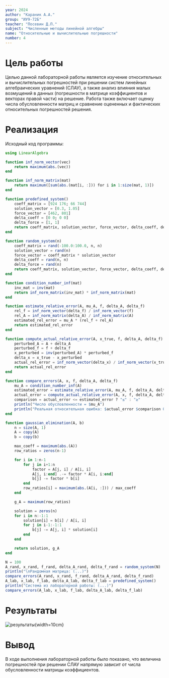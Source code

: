 ```yaml
---
year: 2024
author: "Караник А.А."
group: "ИУ9-72Б"
teacher: "Посевин Д.П."
subject: "Численные методы линейной алгебры"
name: "Относительные и вычислительные погрешности"
number: 4
---
```


# Цель работы

Целью данной лабораторной работы является изучение относительных и вычислительных погрешностей при решении систем линейных алгебраических уравнений (СЛАУ), а также анализ влияния малых возмущений в данных (погрешности в матрице коэффициентов и векторах правой части) на решение. Работа также включает оценку числа обусловленности матриц и сравнение оцененных и фактических относительных погрешностей решения.

# Реализация

Исходный код программы:
```julia
using LinearAlgebra

function inf_norm_vector(vec)
    return maximum(abs.(vec))
end

function inf_norm_matrix(mat)
    return maximum([sum(abs.(mat[i, :])) for i in 1:size(mat, 1)])
end

function predefined_system()
    coeff_matrix = [924 176; 66 744]
    solution_vector = [0.3, 1.05]
    force_vector = [462, 801]
    delta_coeff = [0 0; 0 0]
    delta_force = [1, 1]
    return coeff_matrix, solution_vector, force_vector, delta_coeff, delta_force
end

function random_system(n)
    coeff_matrix = rand(-100.0:100.0, n, n)
    solution_vector = rand(n)
    force_vector = coeff_matrix * solution_vector
    delta_coeff = rand(n, n)
    delta_force = rand(n)
    return coeff_matrix, solution_vector, force_vector, delta_coeff, delta_force
end

function condition_number_inf(mat)
    inv_mat = inv(mat)
    return inf_norm_matrix(inv_mat) * inf_norm_matrix(mat)
end

function estimate_relative_error(A, mu_A, f, delta_A, delta_f)
    rel_f = inf_norm_vector(delta_f) / inf_norm_vector(f)
    rel_A = inf_norm_matrix(delta_A) / inf_norm_matrix(A)
    estimated_rel_error = mu_A * (rel_f + rel_A)
    return estimated_rel_error
end

function compute_actual_relative_error(A, x_true, f, delta_A, delta_f)
    perturbed_A = A + delta_A
    perturbed_f = f + delta_f
    x_perturbed = inv(perturbed_A) * perturbed_f
    delta_x = x_true - x_perturbed
    actual_rel_error = inf_norm_vector(delta_x) / inf_norm_vector(x_true)
    return actual_rel_error
end

function compare_errors(A, x, f, delta_A, delta_f)
    mu_A = condition_number_inf(A)
    estimated_error = estimate_relative_error(A, mu_A, f, delta_A, delta_f)
    actual_error = compute_actual_relative_error(A, x, f, delta_A, delta_f)
    comparison = actual_error <= estimated_error ? "≤" : "≥"
    println("Число обусловленности = $mu_A")
    println("Реальная относительная ошибка: $actual_error $comparison Оцененная ошибка: $estimated_error")
end

function gaussian_elimination(A, b)
    n = size(A, 1)
    A = copy(A)
    b = copy(b)

    max_coeff = maximum(abs.(A))
    row_ratios = zeros(n-1)

    for i in 1:n-1
        for j in i+1:n
            factor = A[j, i] / A[i, i]
            A[j, i:end] .-= factor * A[i, i:end]
            b[j] -= factor * b[i]
        end
        row_ratios[i] = maximum(abs.(A[i, :])) / max_coeff
    end

    g_A = maximum(row_ratios)

    solution = zeros(n)
    for i in n:-1:1
        solution[i] = b[i] / A[i, i]
        for j in i-1:-1:1
            b[j] -= A[j, i] * solution[i]
        end
    end

    return solution, g_A
end

N = 100
A_rand, x_rand, f_rand, delta_A_rand, delta_f_rand = random_system(N)
println("\nРандомная матрица: (...)")
compare_errors(A_rand, x_rand, f_rand, delta_A_rand, delta_f_rand)
A_lab, x_lab, f_lab, delta_A_lab, delta_f_lab = predefined_system()
println("Система из лабораторной работы: (...)")
compare_errors(A_lab, x_lab, f_lab, delta_A_lab, delta_f_lab)
```

# Результаты

![результаты](temp/1.png){width=10cm}

# Вывод

В ходе выполнения лабораторной работы было показано, что величина погрешностей при решении СЛАУ напрямую зависит от числа обусловленности матрицы коэффициентов.